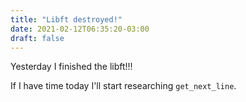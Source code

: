 ```yaml
---
title: "Libft destroyed!"
date: 2021-02-12T06:35:20-03:00
draft: false
---
```


Yesterday I finished the libft!!!

If I have time today I'll start researching `get_next_line`.
